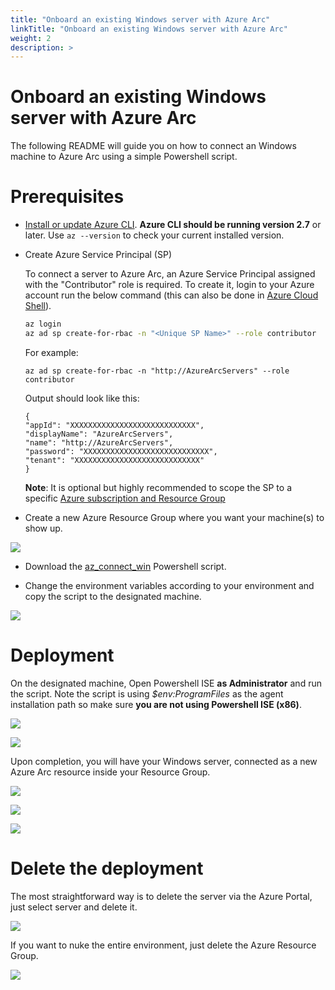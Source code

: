 ```yaml
---
title: "Onboard an existing Windows server with Azure Arc"
linkTitle: "Onboard an existing Windows server with Azure Arc"
weight: 2
description: >
---
```


# Onboard an existing Windows server with Azure Arc

The following README will guide you on how to connect an Windows machine to Azure Arc using a simple Powershell script.

# Prerequisites

* [Install or update Azure CLI](https://docs.microsoft.com/en-us/cli/azure/install-azure-cli?view=azure-cli-latest). **Azure CLI should be running version 2.7** or later. Use ```az --version``` to check your current installed version.

* Create Azure Service Principal (SP)   

    To connect a server to Azure Arc, an Azure Service Principal assigned with the "Contributor" role is required. To create it, login to your Azure account run the below command (this can also be done in [Azure Cloud Shell](https://shell.azure.com/)). 

    ```bash
    az login
    az ad sp create-for-rbac -n "<Unique SP Name>" --role contributor
    ```

    For example:

    ```az ad sp create-for-rbac -n "http://AzureArcServers" --role contributor```

    Output should look like this:

    ```
    {
    "appId": "XXXXXXXXXXXXXXXXXXXXXXXXXXXX",
    "displayName": "AzureArcServers",
    "name": "http://AzureArcServers",
    "password": "XXXXXXXXXXXXXXXXXXXXXXXXXXXX",
    "tenant": "XXXXXXXXXXXXXXXXXXXXXXXXXXXX"
    }
    ```
    
    **Note**: It is optional but highly recommended to scope the SP to a specific [Azure subscription and Resource Group](https://docs.microsoft.com/en-us/cli/azure/ad/sp?view=azure-cli-latest)

* Create a new Azure Resource Group where you want your machine(s) to show up. 

![](./01.png)

* Download the [az_connect_win](https://github.com/microsoft/azure_arc/blob/master/azure_arc_servers_jumpstart/scripts/az_connect_win.ps1) Powershell script.

* Change the environment variables according to your environment and copy the script to the designated machine.

![](./02.png)

# Deployment

On the designated machine, Open Powershell ISE **as Administrator** and run the script. Note the script is using *$env:ProgramFiles* as the agent installation path so make sure **you are not using Powershell ISE (x86)**.

![](./03.png)

![](./04.png)

Upon completion, you will have your Windows server, connected as a new Azure Arc resource inside your Resource Group. 

![](./05.png)

![](./06.png)

![](./07.png)

# Delete the deployment

The most straightforward way is to delete the server via the Azure Portal, just select server and delete it. 

![](./08.png)

If you want to nuke the entire environment, just delete the Azure Resource Group.

![](./09.png)
